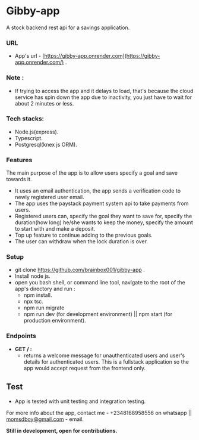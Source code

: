 # Gibby-app
A stock backend rest api for a savings application.
### URL
  + App's url - [https://gibby-app.onrender.com](https://gibby-app.onrender.com/) .
### Note :
+ If trying to access the app and it delays to load, that's because the cloud service has spin down the app due to inactivity, you just have to wait for about 2 minutes or less.

### Tech stacks:
+ Node.js(express).
+ Typescript.
+ Postgresql(knex js ORM).

### Features
The main purpose of the app is to allow users specify a goal and save towards it.
  + It uses an email authentication, the app sends a verification code to newly registered user email.
  + The app uses the paystack payment system api to take payments from users.
  + Registered users can, specify the goal they want to save for, specify the duration(how long) he/she wants to keep the money, specify the amount to start with and make a deposit.
  + Top up feature to continue adding to the previous goals.
  + The user can withdraw when the lock duration is over.

### Setup
  + git clone https://github.com/brainbox001/gibby-app .
  + Install node js.
  + open you bash shell, or command line tool, navigate to the root of the app's directory and run :
    - npm install.
    - npx tsc.
    - npm run migrate
    - npm run dev (for development environment) || npm start (for production environment).
### Endpoints
+ **GET / :**
  - returns a welcome message for unauthenticated users and user's details for authenticated users.
This is a fullstack application so the app would accept request from the frontend only.
## Test
  + App is tested with unit testing and integration testing.

For more info about the app, contact me - +2348168958556 on whatsapp || momsdboy@gmail.com - email.

**Still in development, open for contributions.**
